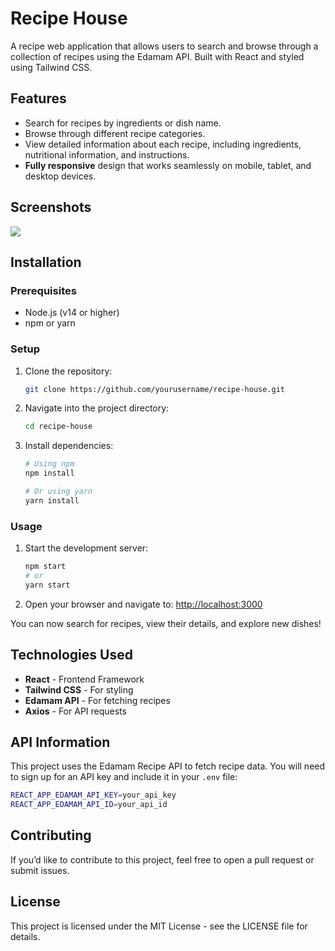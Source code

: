 # Recipe House

A recipe web application that allows users to search and browse through a collection of recipes using the Edamam API. Built with React and styled using Tailwind CSS.

## Features
- Search for recipes by ingredients or dish name.
- Browse through different recipe categories.
- View detailed information about each recipe, including ingredients, nutritional information, and instructions.
- **Fully responsive** design that works seamlessly on mobile, tablet, and desktop devices.

## Screenshots
![<img width="1455" alt="Screenshot 2025-03-29 at 3 23 21 PM" src="https://github.com/user-attachments/assets/e926986a-4d5e-4ec7-b1db-0238b8c41b99" />
](#) 
## Installation

### Prerequisites
- Node.js (v14 or higher)
- npm or yarn

### Setup
1. Clone the repository:
   ```bash
   git clone https://github.com/yourusername/recipe-house.git
   ```
2. Navigate into the project directory:
   ```bash
   cd recipe-house
   ```
3. Install dependencies:
   ```bash
   # Using npm
   npm install
   
   # Or using yarn
   yarn install
   ```

### Usage
1. Start the development server:
   ```bash
   npm start
   # or
   yarn start
   ```
2. Open your browser and navigate to:
   [http://localhost:3000](http://localhost:3000)

You can now search for recipes, view their details, and explore new dishes!

## Technologies Used
- **React** - Frontend Framework
- **Tailwind CSS** - For styling
- **Edamam API** - For fetching recipes
- **Axios** - For API requests

## API Information
This project uses the Edamam Recipe API to fetch recipe data. You will need to sign up for an API key and include it in your `.env` file:

```bash
REACT_APP_EDAMAM_API_KEY=your_api_key
REACT_APP_EDAMAM_API_ID=your_api_id
```

## Contributing
If you’d like to contribute to this project, feel free to open a pull request or submit issues.

## License
This project is licensed under the MIT License - see the LICENSE file for details.

